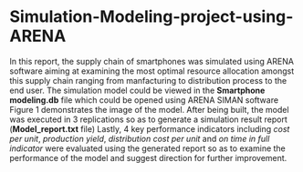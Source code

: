 # Simulation-Modeling-project-using-ARENA
In this report, the supply chain of smartphones was simulated using ARENA software aiming at examining the most optimal resource allocation amongst this supply chain ranging from manfacturing to distribution process to the end user. 
The simulation model could be viewed in the **Smartphone modeling.db** file which could be opened using ARENA SIMAN software 
Figure 1 demonstrates the image of the model.
After being built, the model was executed in 3 replications so as to generate a simulation result report (**Model_report.txt** file)
Lastly, 4 key performance indicators including _cost per unit_, _production yield_, _distribution cost per unit_ and _on time in full indicator_ were evaluated using the generated report so as to examine the performance of the model and suggest direction for further improvement.  
